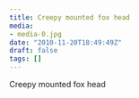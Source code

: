 ```yaml
---
title: Creepy mounted fox head
media:
- media-0.jpg
date: "2010-11-20T18:49:49Z"
draft: false
tags: []
---
```

Creepy mounted fox head
